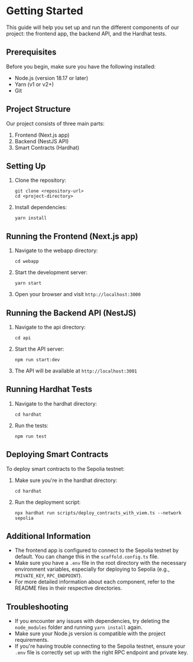 # Getting Started

This guide will help you set up and run the different components of our project: the frontend app, the backend API, and the Hardhat tests.

## Prerequisites

Before you begin, make sure you have the following installed:
- Node.js (version 18.17 or later)
- Yarn (v1 or v2+)
- Git

## Project Structure

Our project consists of three main parts:
1. Frontend (Next.js app)
2. Backend (NestJS API)
3. Smart Contracts (Hardhat)

## Setting Up

1. Clone the repository:
   ```
   git clone <repository-url>
   cd <project-directory>
   ```

2. Install dependencies:
   ```
   yarn install
   ```

## Running the Frontend (Next.js app)

1. Navigate to the webapp directory:
   ```
   cd webapp
   ```

2. Start the development server:
   ```
   yarn start
   ```

3. Open your browser and visit `http://localhost:3000`

## Running the Backend API (NestJS)

1. Navigate to the api directory:
   ```
   cd api
   ```

2. Start the API server:
   ```
   npm run start:dev
   ```

3. The API will be available at `http://localhost:3001`

## Running Hardhat Tests

1. Navigate to the hardhat directory:
   ```
   cd hardhat
   ```

2. Run the tests:
   ```
   npm run test
   ```

## Deploying Smart Contracts

To deploy smart contracts to the Sepolia testnet:

1. Make sure you're in the hardhat directory:
   ```
   cd hardhat
   ```

2. Run the deployment script:
   ```
   npx hardhat run scripts/deploy_contracts_with_viem.ts --network sepolia
   ```

## Additional Information

- The frontend app is configured to connect to the Sepolia testnet by default. You can change this in the `scaffold.config.ts` file.
- Make sure you have a `.env` file in the root directory with the necessary environment variables, especially for deploying to Sepolia (e.g., `PRIVATE_KEY`, `RPC_ENDPOINT`).
- For more detailed information about each component, refer to the README files in their respective directories.

## Troubleshooting

- If you encounter any issues with dependencies, try deleting the `node_modules` folder and running `yarn install` again.
- Make sure your Node.js version is compatible with the project requirements.
- If you're having trouble connecting to the Sepolia testnet, ensure your `.env` file is correctly set up with the right RPC endpoint and private key.